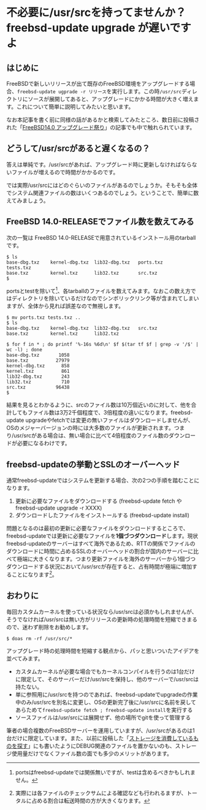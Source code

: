 <!-- https://qiita.com/belgianbeer/items/a5ffcee86d2c660747f6 -->

# 不必要に/usr/srcを持ってませんか？ freebsd-update upgrade が遅いですよ

## はじめに

FreeBSDで新しいリリースが出て既存のFreeBSD環境をアップグレードする場合、`freebsd-update ugprade -r リリース`を実行します。この時`/usr/src`ディレクトリにソースが展開してあると、アップグレードにかかる時間が大きく増えます。これについて簡単に説明してみたいと思います。

なお本記事を書く前に同様の話があるかと検索してみたところ、数日前に投稿された「[FreeBSD14.0 アップグレード祭り](https://qiita.com/strnh/items/1940eec8cb42f2b0327d)」の記事でも中で触れられています。

## どうして/usr/srcがあると遅くなるの？

答えは単純です。/usr/srcがあれば、アップグレード時に更新しなければならないファイルが増えるので時間がかかるのです。

では実際/usr/srcにはどのぐらいのファイルがあるのでしょうか。そもそも全体でシステム関連ファイルの数はいくつあるのでしょう。ということで、簡単に数えてみましょう。

## FreeBSD 14.0-RELEASEでファイル数を数えてみる

次の一覧は FreeBSD 14.0-RELEASEで用意されているインストール用のtarballです。

```
$ ls
base-dbg.txz    kernel-dbg.txz  lib32-dbg.txz   ports.txz       tests.txz
base.txz        kernel.txz      lib32.txz       src.txz
$
```

portsとtestを除いて[^test]、各tarballのファイルを数えてみます。なおこの数え方ではディレクトリを除いているだけなのでシンボリックリンク等が含まれてしまいますが、全体から見れば誤差なので無視します。

[^test]:portsはfreebsd-updateでは関係無いですが、testは含めるべきかもしれません。

```
$ mv ports.txz tests.txz ..
$ ls
base-dbg.txz    kernel-dbg.txz  lib32-dbg.txz   src.txz
base.txz        kernel.txz      lib32.txz

$ for f in * ; do printf '%-16s %6d\n' $f $(tar tf $f | grep -v '/$' | wc -l) ; done
base-dbg.txz       1058
base.txz          27979
kernel-dbg.txz      858
kernel.txz          861
lib32-dbg.txz       243
lib32.txz           710
src.txz           96438
$
```

結果を見るとわかるように、srcのファイル数は10万個近いのに対して、他を合計してもファイル数は3万2千個程度で、3倍程度の違いになります。freebsd-update upgradeやfetchでは変更の無いファイルはダウンロードしませんが、OSのメジャーバージョンの時には大多数のファイルが更新されます。つまり/usr/srcがある場合は、無い場合に比べて4倍程度のファイル数のダウンロードが必要になるわけです。

## freebsd-updateの挙動とSSLのオーバーヘッド

通常freebsd-updateではシステムを更新する場合、次の2つの手順を踏むことになります。

1. 更新に必要なファイルをダウンロードする (freebsd-update fetch や freebsd-update upgrade -r XXXX)
2. ダウンロードしたファイルをインストールする (freebsd-update install)

問題となるのは最初の更新に必要なファイルをダウンロードするところで、freebsd-updateでは更新に必要なファイルを**1個づつダウンロード**します。現状freebsd-updateのサーバーはすべて海外であるため、RTTの関係でファイルのダウンロードに時間に占めるSSLのオーバーヘッドの割合が国内のサーバーに比べて極端に大きくなります。つまり更新ファイルを海外のサーバーから1個づつダウンロードする状況において/usr/srcが存在すると、占有時間が極端に増加することになります[^rtt]。

[^rtt]:実際には各ファイルのチェックサムによる確認なども行われるますが、トータルに占める割合は転送時間の方が大きくなります。

## おわりに

毎回カスタムカーネルを使っている状況なら/usr/srcは必須かもしれませんが、そうでなければ/usr/srcは無い方がリリースの更新時の処理時間を短縮できまるので、迷わず削除をお勧めします。

```
$ doas rm -rf /usr/src/* 

```

アップグレード時の処理時間を短縮する観点から、パッと思いついたアイデアを並べてみます。

- カスタムカーネルが必要な場合でもカーネルコンパイルを行うのは1台だけに限定して、そのサーバーだけ/usr/srcを保持し、他のサーバーで/usr/srcは持たない。
- 単に参照用に/usr/srcを持つのであれば、freebsd-updateでupgradeの作業中のみ/usr/srcを別名に変更し、OSの更新完了後に/usr/srcに名前を戻してあらためて`freebsd-update fetch ; freebsd-update install`を実行する
- ソースファイルは/usr/srcには展開せず、他の場所でgitを使って管理する

筆者の場合複数のFreeBSDサーバーを運用していますが、/usr/srcがあるのは1台だけに限定しています。また、以前に投稿した「[ストレージを消費しているものを探す](https://qiita.com/belgianbeer/items/44d2e9c2f9ee43f6537f)」にも書いたようにDEBUG関連のファイルを置かないのも、ストレージ使用量だけでなくファイル数の面でも多少のメリットがあります。
